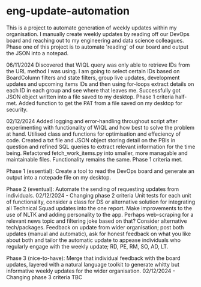 # eng-update-automation
This is a project to automate generation of weekly updates within my organisation. I manually create weekly updates by reading off our DevOps board and reaching out to my engineering and data science colleagues. Phase one of this project is to automate 'reading' of our board and output the JSON into a notepad.

06/11/2024
Discovered that WIQL query was only able to retrieve IDs from the URL method I was using. I am going to select certain IDs based on BoardColumn filters and state filters, group live updates, development updates and upcoming items IDs and then using for-loops extract details on each ID in each group and see where that leaves me.
Successfully got JSON object written into a file saved to my desktop. Phase 1 criteria half-met.
Added function to get the PAT from a file saved on my desktop for security.

02/12/2024
Added logging and error-handling throughout script after experimenting with functionality of WIQL and how best to solve the problem at hand. Utilised class and functions for optimisation and effeciency of code. Created a txt file and JSON object storing detail on the PBIs in question and refined SQL queries to extract relevant information for the time being.
Refactored fetch_work_items.py into smaller, more managable and maintainable files. Functionality remains the same. Phase 1 criteria met.

Phase 1 (essential):
Create a tool to read the DevOps board and generate an output into a notepade file on my desktop.

Phase 2 (eventual): 
Automate the sending of requesting updates from individuals.
02/12/2024 - Changing phase 2 criteria
Unit tests for each unit of functionality, consider a class for DS or alternative solution for integrating all Technical Squad updates into the one report. Make improvements to the use of NLTK and adding personality to the app. Perhaps web-scraping for a relevant news topic and filtering joke based on that? Consider alternative tech/packages. Feedback on update from wider organisation; post both updates (manual and automatic), ask for honest feedback on what you like about both and tailor the automatic update to appease individuals who regularly engage with the weekly update; RD, PE, RM, SO, AD, LT.

Phase 3 (nice-to-have):
Merge that individual feedback with the board updates, layered with a natural language toolkit to generate whitty but informative weekly updates for the wider organisation. 
02/12/2024 - Changing phase 3 criteria
TBC
